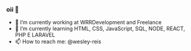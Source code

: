 ### oii 👋


- 🔭 I’m currently working at WRRDevelopment and Freelance
- 🌱 I’m currently learning HTML, CSS, JavaScript, SQL, NODE, REACT, PHP E LARAVEL
- 📫 How to reach me: @wesley-reis

